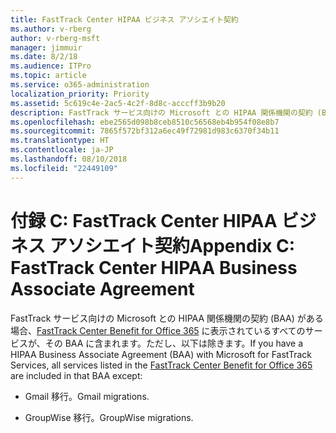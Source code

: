 ```yaml
---
title: FastTrack Center HIPAA ビジネス アソシエイト契約
ms.author: v-rberg
author: v-rberg-msft
manager: jimmuir
ms.date: 8/2/18
ms.audience: ITPro
ms.topic: article
ms.service: o365-administration
localization_priority: Priority
ms.assetid: 5c619c4e-2ac5-4c2f-8d8c-acccff3b9b20
description: FastTrack サービス向けの Microsoft との HIPAA 関係機関の契約 (BAA) がある場合、FastTrack Center Benefit for Office 365 に表示されているすべてのサービスが、その BAA に含まれます。ただし、以下は除きます。
ms.openlocfilehash: ebe2565d098b8ceb8510c56568eb4b954f08e8b7
ms.sourcegitcommit: 7865f572bf312a6ec49f72981d983c6370f34b11
ms.translationtype: HT
ms.contentlocale: ja-JP
ms.lasthandoff: 08/10/2018
ms.locfileid: "22449109"
---
```

# <a name="appendix-c---fasttrack-center-hipaa-business-associate-agreement"></a><span data-ttu-id="03ac9-103">付録 C: FastTrack Center HIPAA ビジネス アソシエイト契約</span><span class="sxs-lookup"><span data-stu-id="03ac9-103">Appendix C: FastTrack Center HIPAA Business Associate Agreement</span></span>

<span data-ttu-id="03ac9-104">FastTrack サービス向けの Microsoft との HIPAA 関係機関の契約 (BAA) がある場合、[FastTrack Center Benefit for Office 365](fasttrack-benefit-for-office-365.md) に表示されているすべてのサービスが、その BAA に含まれます。ただし、以下は除きます。</span><span class="sxs-lookup"><span data-stu-id="03ac9-104">If you have a HIPAA Business Associate Agreement (BAA) with Microsoft for FastTrack Services, all services listed in the [FastTrack Center Benefit for Office 365](fasttrack-benefit-for-office-365.md) are included in that BAA except:</span></span> 
  
- <span data-ttu-id="03ac9-105">Gmail 移行。</span><span class="sxs-lookup"><span data-stu-id="03ac9-105">Gmail migrations.</span></span>
    
- <span data-ttu-id="03ac9-106">GroupWise 移行。</span><span class="sxs-lookup"><span data-stu-id="03ac9-106">GroupWise migrations.</span></span>
    

